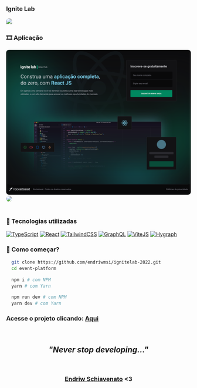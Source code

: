 ### Ignite Lab

<img style="border-top-left-radius: 8px; border-top-right-radius: 8px;" src="./event-platform/src/assets/.github/back.svg"/>

<br>

### 🎞️ Aplicação

<div>
  <img style="border-radius: 8px;" src="./event-platform/src/assets/.github/subscreen.svg"/>

  <br>

  <img style="border-radius: 8px;" src="./event-platform/src/assets/.github/eventscreen.svg"/>
</div>

<br>

### 🧪 Tecnologias utilizadas

<p align="left">
<a href="https://www.typescriptlang.org/" target="_blank" rel="noreferrer"><img src="https://raw.githubusercontent.com/danielcranney/readme-generator/main/public/icons/skills/typescript-colored.svg" width="36" height="36" alt="TypeScript" /></a>
<a href="https://reactjs.org/" target="_blank" rel="noreferrer"><img src="https://raw.githubusercontent.com/danielcranney/readme-generator/main/public/icons/skills/react-colored.svg" width="36" height="36" alt="React" /></a>
<a href="https://tailwindcss.com/" target="_blank" rel="noreferrer"><img src="https://raw.githubusercontent.com/danielcranney/readme-generator/main/public/icons/skills/tailwindcss-colored.svg" width="36" height="36" alt="TailwindCSS" /></a>
<a href="https://graphql.org/" target="_blank" rel="noreferrer"><img src="https://raw.githubusercontent.com/danielcranney/readme-generator/main/public/icons/skills/graphql-colored.svg" width="36" height="36" alt="GraphQL" /></a>
<a href="https://vitejs.dev" target="_blank" rel="noreferrer"><img src="https://vitejs.dev/logo.svg" width="36" height="36" alt="ViteJS" /></a>
<a href="hygraph.com" target="_blank" rel="noreferrer"><img fill="white" src="https://cdn.worldvectorlogo.com/logos/graphcms-mark.svg" width="36" height="36" alt="Hygraph" /></a>
</p>

### 🚀 Como começar?

```sh
  git clone https://github.com/endriwmsi/ignitelab-2022.git
  cd event-platform
```

```sh
  npm i # com NPM
  yarn # com Yarn
```

```sh
  npm run dev # com NPM
  yarn dev # com Yarn
```

### Acesse o projeto clicando: <a href="https://ignitelab-2022.vercel.app" target="_blank" rel="noreferrer">Aqui</a>
<br>

<div style="display: flex; align-items: center; justify-content: center; flex-direction: column;">
  <h2 style="font-style: italic;">"Never stop developing..."</h2>
  <br>
  <h3> <a href="https://github.com/endriwms/">Endriw Schiavenato</a> <3</h3>
</div>
